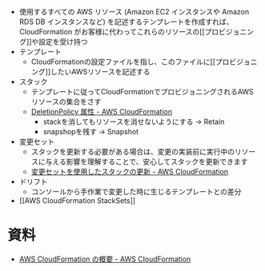 - 使用するすべての AWS リソース (Amazon EC2 インスタンスや Amazon RDS DB インスタンスなど) を記述するテンプレートを作成すれば、CloudFormation がお客様に代わってこれらのリソースの[[プロビジョニング]]や設定を受け持つ
- テンプレート
	- CloudFormationの設定ファイルを指し、このファイルに[[プロビジョニング]]したいAWSリソースを記述する
- スタック
	- テンプレートに従ってCloudFormationでプロビジョニングされるAWSリソースの集合をさす
	- [DeletionPolicy 属性 - AWS CloudFormation](https://docs.aws.amazon.com/ja_jp/AWSCloudFormation/latest/UserGuide/aws-attribute-deletionpolicy.html)
		- stackを消してもリソースを消せないようにする -> Retain
		- snapshopを残す -> Snapshot
- 変更セット
	- スタックを更新する必要がある場合は、変更の実装前に実行中のリソースに与える影響を理解することで、安心してスタックを更新できます
	- [変更セットを使用したスタックの更新 - AWS CloudFormation](https://docs.aws.amazon.com/ja_jp/AWSCloudFormation/latest/UserGuide/using-cfn-updating-stacks-changesets.html)
 - ドリフト
	 - コンソールから手作業で変更した時に生じるテンプレートとの差分
 - [[AWS CloudFormation StackSets]]

# 資料
- [AWS CloudFormation の概要 - AWS CloudFormation](https://docs.aws.amazon.com/ja_jp/AWSCloudFormation/latest/UserGuide/Welcome.html)